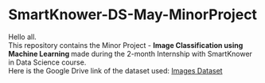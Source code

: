 # SmartKnower-DS-May-MinorProject
Hello all. <br>
This repository contains the Minor Project - <b> Image Classification using Machine Learning </b> made during the 2-month Internship with SmartKnower in Data Science course. <br>
Here is the Google Drive link of the dataset used:
<a href="https://drive.google.com/drive/folders/1R8pkDvCnYs6xK_QLJElNuHMXugxoJfTi?usp=sharing">Images Dataset</a>
